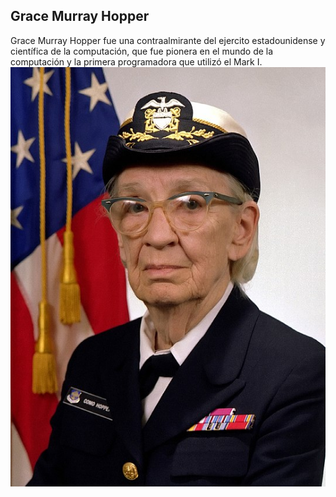 ## Grace Murray Hopper
Grace Murray Hopper fue una contraalmirante del ejercito estadounidense y científica de la computación, que
fue pionera en el mundo de la computación y la primera programadora que utilizó el Mark I.
![image](/Imagenes/Grace.jpg)
